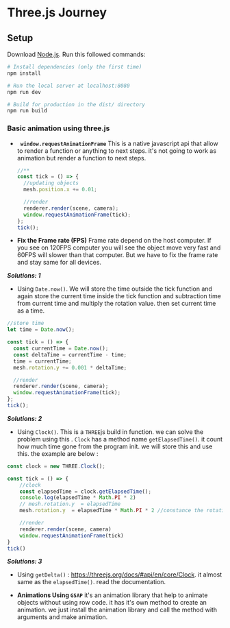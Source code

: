 # Three.js Journey

## Setup

Download [Node.js](https://nodejs.org/en/download/).
Run this followed commands:

```bash
# Install dependencies (only the first time)
npm install

# Run the local server at localhost:8080
npm run dev

# Build for production in the dist/ directory
npm run build
```

### Basic animation using three.js

- **` window.requestAnimationFrame`**
  This is a native javascript api that allow to render a function or anything to next steps. it's not going to work as animation but render a function to next steps.

  ```javascript
  //**
  const tick = () => {
    //updating objects
    mesh.position.x += 0.01;

    //render
    renderer.render(scene, camera);
    window.requestAnimationFrame(tick);
  };
  tick();
  ```

- **Fix the Frame rate (FPS)**
  Frame rate depend on the host computer. If you see on 120FPS computer you will see the object move very fast and 60FPS will slower than that computer. But we have to fix the frame rate and stay same for all devices.

**_Solutions: 1_**

- Using `Date.now()`. We will store the time outside the tick function and again store the current time inside the tick function and subtraction time from current time and multiply the rotation value. then set current time as a time.

```javascript
//store time
let time = Date.now();

const tick = () => {
  const currentTime = Date.now();
  const deltaTime = currentTime - time;
  time = currentTime;
  mesh.rotation.y += 0.001 * deltaTime;

  //render
  renderer.render(scene, camera);
  window.requestAnimationFrame(tick);
};
tick();
```

**_Solutions: 2_**
- Using `Clock()`. This is a `THREE`js build in function. we can solve the problem using this . `Clock` has a method name `getElapsedTime()`. it count how much time gone from the program init. we will store this and use this. the example are below :

```javascript	
const clock = new THREE.Clock();

const tick = () => {
    //clock
    const elapsedTime = clock.getElapsedTime();
    console.log(elapsedTime * Math.PI * 2)
    // mesh.rotation.y  = elapsedTime
    mesh.rotation.y  = elapsedTime * Math.PI * 2 //constance the rotation using this

    //render
    renderer.render(scene, camera)
    window.requestAnimationFrame(tick)
}
tick()
```
**_Solutions: 3_**
- Using `getDelta()` : https://threejs.org/docs/#api/en/core/Clock. it almost same as the `elapsedTime()`. read the documentation.

- **Animations Using `GSAP`**
 it's an animation library that help to animate objects without using row code. it has it's own method to create an animation. we just install the animation library and call the method with arguments and make animation.
